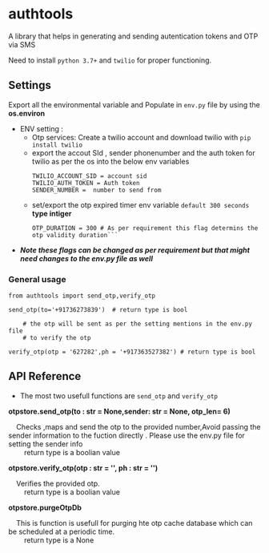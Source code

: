 # authtools

A library that helps in generating and sending autentication tokens and OTP via SMS

Need to install ```python 3.7+``` and ```twilio``` for proper functioning.

## Settings
Export all the environmental variable and Populate in ```env.py``` file by using the **os.environ** 
* ENV setting : 
    * Otp services: Create a twilio account and download twilio with ```pip install twilio```
    * export the accout SId , sender phonenumber  and the auth token for twilio as per the os into the below env variables 
      ```
      TWILIO_ACCOUNT_SID = account sid
      TWILIO_AUTH_TOKEN = Auth token
      SENDER_NUMBER =  number to send from 
      ```
    * set/export the otp expired timer env variable ```default 300 seconds```  **type intiger** 
      ```
      OTP_DURATION = 300 # As per requirement this flag determins the otp validity duration``` 
* ***Note these flags can be changed as per requirement but that might need changes to the env.py file as well***

### General usage ###

```
from authtools import send_otp,verify_otp

send_otp(to='+91736273839')  # return type is bool

    # the otp will be sent as per the setting mentions in the env.py file
    # to verify the otp 

verify_otp(otp = '627282',ph = '+917363527382') # return type is bool
```


## API Reference

* The most two usefull functions are ```send_otp``` and ```verify_otp``` 

**otpstore.send_otp(to : str = None,sender: str = None, otp_len= 6)**<br />

&nbsp;&nbsp;&nbsp;&nbsp;Checks ,maps and send the otp to the provided number,Avoid passing the sender information to the fuction directly . Please use the env.py file for setting the sender info<br />
&nbsp;&nbsp;&nbsp;&nbsp;&nbsp;&nbsp;&nbsp;&nbsp;return type is a boolian value 


**otpstore.verify_otp(otp : str = '', ph : str = '')**<br />

&nbsp;&nbsp;&nbsp;&nbsp;Verifies the provided otp.<br />
&nbsp;&nbsp;&nbsp;&nbsp;&nbsp;&nbsp;&nbsp;&nbsp;return type is a boolian value


**otpstore.purgeOtpDb**<br />
 
&nbsp;&nbsp;&nbsp;&nbsp;This is function is usefull for purging hte otp cache database which can be scheduled at a periodic time.<br />
&nbsp;&nbsp;&nbsp;&nbsp;&nbsp;&nbsp;&nbsp;&nbsp;return type is a None 


